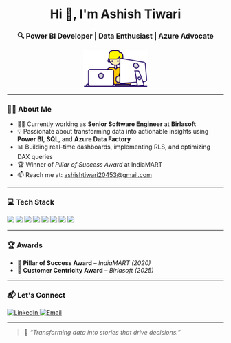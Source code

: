 <h1 align="center">Hi 👋, I'm Ashish Tiwari</h1>
<h3 align="center">🔍 Power BI Developer | Data Enthusiast | Azure Advocate</h3>

<p align="center">
  <img src="https://github.com/shashirajraja/shashirajraja/blob/main/Assets/Designer.gif" width="150px" alt="Laptop GIF"/>
</p>

---

### 🧑‍💼 About Me

- 👨‍💻 Currently working as **Senior Software Engineer** at **Birlasoft**
- 💡 Passionate about transforming data into actionable insights using **Power BI**, **SQL**, and **Azure Data Factory**
- 📊 Building real-time dashboards, implementing RLS, and optimizing DAX queries
- 🏆 Winner of *Pillar of Success Award* at IndiaMART
- 📫 Reach me at: [ashishtiwari20453@gmail.com](mailto:ashishtiwari20453@gmail.com)

---

### 💻 Tech Stack

<p align="left">
  <img src="https://img.shields.io/badge/Power%20BI-FAE042?style=for-the-badge&logo=powerbi&logoColor=white"/>
  <img src="https://img.shields.io/badge/Azure-0078D4?style=for-the-badge&logo=microsoftazure&logoColor=white"/>
  <img src="https://img.shields.io/badge/Azure%20Data%20Factory-0078D4?style=for-the-badge&logo=azuredatafactory&logoColor=white"/>
  <img src="https://img.shields.io/badge/Power%20Apps-742774?style=for-the-badge&logo=powerapps&logoColor=white"/>
  <img src="https://img.shields.io/badge/SQL_Server-CC2927?style=for-the-badge&logo=microsoftsqlserver&logoColor=white"/>
  <img src="https://img.shields.io/badge/SSIS-0C5AA1?style=for-the-badge&logo=microsoft&logoColor=white"/>
  <img src="https://img.shields.io/badge/Git-F05032?style=for-the-badge&logo=git&logoColor=white"/>
  <img src="https://img.shields.io/badge/Azure%20DevOps-0078D4?style=for-the-badge&logo=azuredevops&logoColor=white"/>
</p>

---

### 🏆 Awards

- 🥇 **Pillar of Success Award** – *IndiaMART (2020)*
- 🥇 **Customer Centricity Award** – *Birlasoft (2025)*

---

### 📬 Let's Connect

<p>
  <a href="https://www.linkedin.com/in/ashish-tiwari-08352a248" target="_blank">
    <img src="https://img.shields.io/badge/-LinkedIn-blue?style=for-the-badge&logo=linkedin" alt="LinkedIn"/>
  </a>
  <a href="mailto:ashishtiwari20453@gmail.com" target="_blank">
    <img src="https://img.shields.io/badge/-Email-c14438?style=for-the-badge&logo=gmail&logoColor=white" alt="Email"/>
  </a>
</p>

---

> 🚀 *“Transforming data into stories that drive decisions.”*
